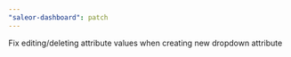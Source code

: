 ```yaml
---
"saleor-dashboard": patch
---
```


Fix editing/deleting attribute values when creating new dropdown attribute

